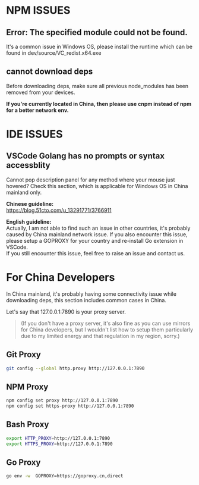 # NPM ISSUES

## Error: The specified module could not be found.

It's a common issue in Windows OS, please install the runtime which can be found in dev/source/VC_redist.x64.exe

## cannot download deps

Before downloading deps, make sure all previous node_modules has been removed from your devices.

**If you're currently located in China, then please use cnpm instead of npm for a better network env.**

# IDE ISSUES

## VSCode Golang has no prompts or syntax accessblity

Cannot pop description panel for any method where your mouse just hovered? Check this section, which is applicable for Windows OS in China mainland only.

**Chinese guideline:**  
https://blog.51cto.com/u_13291771/3766911

**English guideline:**  
Actually, I am not able to find such an issue in other countries, it's probably caused by China mainland network issue. If you also encounter this issue, please setup a GOPROXY for your country and re-install Go extension in VSCode.  
If you still encounter this issue, feel free to raise an issue and contact us.

# For China Developers

In China mainland, it's probably having some connectivity issue while downloading deps, this section includes common cases in China.

Let's say that 127.0.0.1:7890 is your proxy server.

> (If you don't have a proxy server, it's also fine as you can use mirrors for China developers, but I wouldn't list how to setup them particularly due to my limited energy and that regulation in my region, sorry.)

## Git Proxy

```bash
git config --global http.proxy http://127.0.0.1:7890
```

## NPM Proxy

```bash
npm config set proxy http://127.0.0.1:7890
npm config set https-proxy http://127.0.0.1:7890
```

## Bash Proxy

```bash
export HTTP_PROXY=http://127.0.0.1:7890
export HTTPS_PROXY=http://127.0.0.1:7890
```

## Go Proxy

```bash
go env -w  GOPROXY=https://goproxy.cn,direct
```
